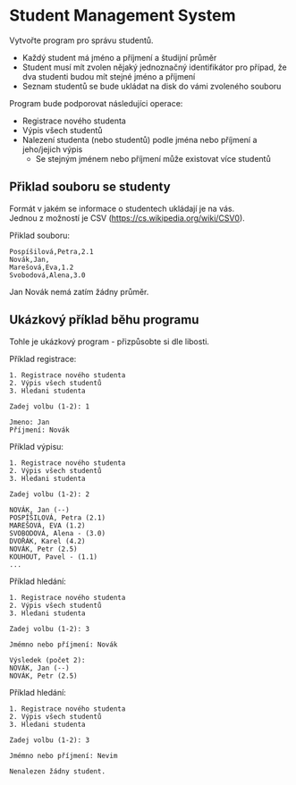 # Student Management System
Vytvořte program pro správu studentů.

 - Každý student má jméno a příjmení a študijní průměr
 - Student musí mít zvolen nějaký jednoznačný identifikátor pro případ, že dva studenti budou mít stejné jméno a příjmení
 - Seznam studentů se bude ukládat na disk do vámi zvoleného souboru

Program bude podporovat následujíci operace:

 - Registrace nového studenta
 - Výpis všech studentů
 - Nalezení studenta (nebo studentů) podle jména nebo příjmení a jeho/jejich výpis
   - Se stejným jménem nebo příjmení může existovat více studentů

## Přiklad souboru se studenty
Formát v jakém se informace o studentech ukládají je na vás.\
Jednou z možností je CSV (https://cs.wikipedia.org/wiki/CSV0).

Přiklad souboru:
```text
Pospíšilová,Petra,2.1
Novák,Jan,
Marešová,Eva,1.2
Svobodová,Alena,3.0
```
Jan Novák nemá zatím žádny průměr.

## Ukázkový příklad běhu programu
Tohle je ukázkový program - přizpůsobte si dle libosti.

Příklad registrace:
```shell
1. Registrace nového studenta
2. Výpis všech studentů
3. Hledani studenta

Zadej volbu (1-2): 1

Jmeno: Jan
Příjmení: Novák
```

Příklad výpisu:
```shell
1. Registrace nového studenta
2. Výpis všech studentů
3. Hledani studenta

Zadej volbu (1-2): 2

NOVÁK, Jan (--)
POSPÍŠILOVÁ, Petra (2.1)
MAREŠOVÁ, EVA (1.2)
SVOBODOVÁ, Alena - (3.0)
DVOŘÁK, Karel (4.2)
NOVÁK, Petr (2.5)
KOUHOUT, Pavel - (1.1)
...
```

Příklad hledání:
```shell
1. Registrace nového studenta
2. Výpis všech studentů
3. Hledani studenta

Zadej volbu (1-2): 3

Jmémno nebo příjmení: Novák

Výsledek (počet 2):
NOVÁK, Jan (--)
NOVÁK, Petr (2.5)
```

Příklad hledání:
```shell
1. Registrace nového studenta
2. Výpis všech studentů
3. Hledani studenta

Zadej volbu (1-2): 3

Jmémno nebo příjmení: Nevim

Nenalezen žádny student.
```
